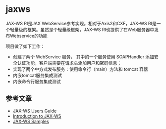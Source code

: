 # jaxws

JAX-WS RI是JAX WebService参考实现。相对于Axis2和CXF，JAX-WS RI是一个轻量级的框架。虽然是个轻量级框架，JAX-WS RI也提供了在Web服务器中发布Webservice的功能

项目做了如下工作：
* 创建了两个 WebService 服务， 其中的一个服务使用 SOAPHandler 添加安全认证功能，客户端需要在请求头添加用户和密码信息；
* 实现了两个中方式发布服务：使用命令行（main）方法和 tomcat 容器
* 内嵌tomcat服务集成测试
* 内嵌命令行服务集成测试

## 参考文章

- [JAX-WS Users Guide](https://javaee.github.io/metro-jax-ws/doc/user-guide/ch03.html)
- [Introduction to JAX-WS](https://www.baeldung.com/jax-ws)
- [JAX-WS Samples](https://github.com/javaee/metro-jax-ws/tree/master/jaxws-ri/samples/src/main/samples)